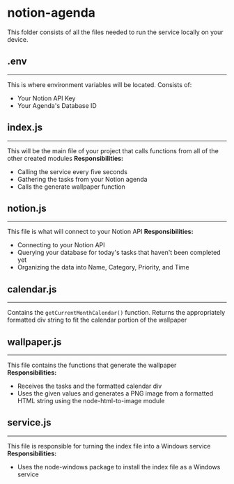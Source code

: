 # notion-agenda
This folder consists of all the files needed to run the service locally on your device.

## .env
---
This is where environment variables will be located.
Consists of:
- Your Notion API Key
- Your Agenda's Database ID

## index.js
---
This will be the main file of your project that calls functions from all of the other created modules
**Responsibilities:**
- Calling the service every five seconds
- Gathering the tasks from your Notion agenda
- Calls the generate wallpaper function

## notion.js
---
This file is what will connect to your Notion API
**Responsibilities:**
- Connecting to your Notion API
- Querying your database for today's tasks that haven't been completed yet
- Organizing the data into Name, Category, Priority, and Time

## calendar.js
---
Contains the `getCurrentMonthCalendar()` function.
Returns the appropriately formatted div string to fit the calendar portion of the wallpaper

## wallpaper.js
---
This file contains the functions that generate the wallpaper
**Responsibilities:**
- Receives the tasks and the formatted calendar div
- Uses the given values and generates a PNG image from a formatted HTML string using the node-html-to-image module

## service.js
---
This file is responsible for turning the index file into a Windows service
**Responsibilities:**
- Uses the node-windows package to install the index file as a Windows service